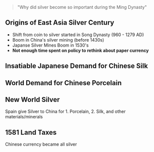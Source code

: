 > "Why did silver become so important during the Ming Dynasty"

## Origins of East Asia Silver Century
- Shift from coin to silver started in Song Dynasty (960 - 1279 AD)
- Boom in China's silver mining (before 1430s)
- Japanse Silver Mines Boom in 1530's
- **Not enough time spent on policy to rethink about paper currency**

## Insatiable Japanese Demand for Chinese Silk

## World Demand for Chinese Porcelain

## New World Silver
Spain give Silver to China for 1. Porcelain, 2. Silk, and other materials/minerals

## 1581 Land Taxes
Chinese currency became all silver